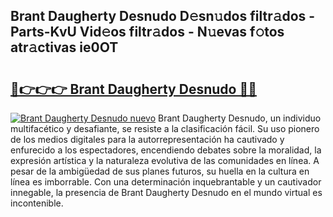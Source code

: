 ## Brant Daugherty Desnudo D𝚎sn𝚞dos filtr𝚊dos - Parts-KvU Vid𝚎os filtr𝚊dos - N𝚞evas f𝚘tos atr𝚊ctivas ie0OT

# <h2><a href="http://mb0qk4u.tromn.icu/?c=Brant+Daugherty+Desnudo">🔗👉👉👉 Brant Daugherty Desnudo 🔗🔗</a></h2>

[![Brant Daugherty Desnudo nuevo](https://i.imgur.com/pEAQMta.gif)](http://mb0qk4u.tromn.icu/?c=Brant+Daugherty+Desnudo)
Brant Daugherty Desnudo, un individuo multifacético y desafiante, se resiste a la clasificación fácil. Su uso pionero de los medios digitales para la autorrepresentación ha cautivado y enfurecido a los espectadores, encendiendo debates sobre la moralidad, la expresión artística y la naturaleza evolutiva de las comunidades en línea. A pesar de la ambigüedad de sus planes futuros, su huella en la cultura en línea es imborrable. Con una determinación inquebrantable y un cautivador innegable, la presencia de Brant Daugherty Desnudo en el mundo virtual es incontenible.
